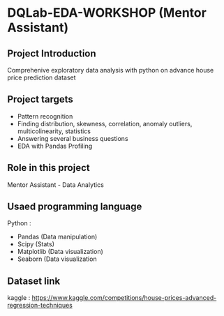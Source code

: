 # DQLab-EDA-WORKSHOP (Mentor Assistant)

## Project Introduction
Comprehenive exploratory data analysis with python on advance house price prediction dataset

## Project targets
- Pattern recognition
- Finding distribution, skewness, correlation, anomaly outliers, multicolinearity, statistics
- Answering several business questions
- EDA with Pandas Profiling

## Role in this project
Mentor Assistant - Data Analytics

## Usaed programming language
Python : 
- Pandas (Data manipulation)
- Scipy (Stats)
- Matplotlib (Data visualization)
- Seaborn (Data visualization

## Dataset link
kaggle : https://www.kaggle.com/competitions/house-prices-advanced-regression-techniques
